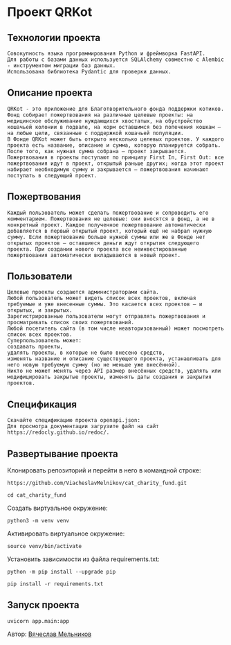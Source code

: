 # Проект QRKot

## Технологии проекта
    Совокупность языка программирования Python и фреймворка FastAPI.
    Для работы с базами данных используется SQLAlchemy совместно с Alembic - инструментом миграции баз данных.
    Использована библиотека Pydantic для проверки данных.

## Описание проекта

    QRKot - это приложение для Благотворительного фонда поддержки котиков.
    Фонд собирает пожертвования на различные целевые проекты: на медицинское обслуживание нуждающихся хвостатых, на обустройство кошачьей колонии в подвале, на корм оставшимся без попечения кошкам — на любые цели, связанные с поддержкой кошачьей популяции.
    В Фонде QRKot может быть открыто несколько целевых проектов. У каждого проекта есть название, описание и сумма, которую планируется собрать. После того, как нужная сумма собрана — проект закрывается.
    Пожертвования в проекты поступают по принципу First In, First Out: все пожертвования идут в проект, открытый раньше других; когда этот проект набирает необходимую сумму и закрывается — пожертвования начинают поступать в следующий проект.

## Пожертвования

    Каждый пользователь может сделать пожертвование и сопроводить его комментарием. Пожертвования не целевые: они вносятся в фонд, а не в конкретный проект. Каждое полученное пожертвование автоматически добавляется в первый открытый проект, который ещё не набрал нужную сумму. Если пожертвование больше нужной суммы или же в Фонде нет открытых проектов — оставшиеся деньги ждут открытия следующего проекта. При создании нового проекта все неинвестированные пожертвования автоматически вкладываются в новый проект.

## Пользователи

    Целевые проекты создаются администраторами сайта. 
    Любой пользователь может видеть список всех проектов, включая требуемые и уже внесенные суммы. Это касается всех проектов — и открытых, и закрытых.
    Зарегистрированные пользователи могут отправлять пожертвования и просматривать список своих пожертвований.
    Любой посетитель сайта (в том числе неавторизованный) может посмотреть список всех проектов.
    Суперпользователь может: 
    создавать проекты,
    удалять проекты, в которые не было внесено средств,
    изменять название и описание существующего проекта, устанавливать для него новую требуемую сумму (но не меньше уже внесённой).
    Никто не может менять через API размер внесённых средств, удалять или модифицировать закрытые проекты, изменять даты создания и закрытия проектов.


## Спецификация

    Скачайте спецификацию проекта openapi.json:
    Для просмотра документации загрузите файл на сайт https://redocly.github.io/redoc/.


## Развертывание проекта

Клонировать репозиторий и перейти в него в командной строке:

```
https://github.com/ViacheslavMelnikov/cat_charity_fund.git
```

```
cd cat_charity_fund
```

Cоздать виртуальное окружение:

```
python3 -m venv venv
```

Активировать виртуальное окружение:

```
source venv/bin/activate
```

Установить зависимости из файла requirements.txt:

```
python -m pip install --upgrade pip
```

```
pip install -r requirements.txt
```

## Запуск проекта

```
uvicorn app.main:app
```


Автор: [Вячеслав Мельников](https://github.com/ViacheslavMelnikov)